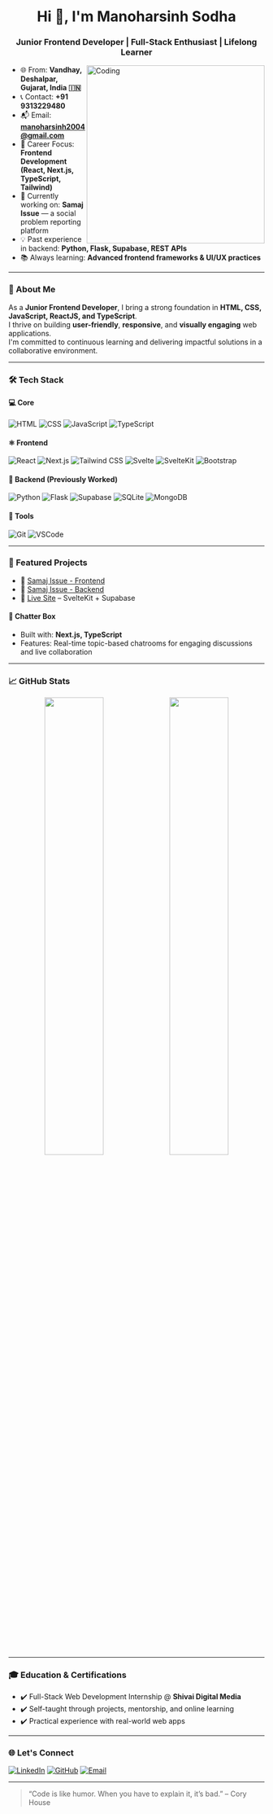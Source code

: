 <!-- Profile README -->

<h1 align="center">Hi 👋, I'm Manoharsinh Sodha</h1>
<h3 align="center">Junior Frontend Developer | Full-Stack Enthusiast | Lifelong Learner</h3>

<img align="right" alt="Coding" width="350" src="https://i.pinimg.com/originals/fd/52/a6/fd52a6f69a512fbbcc804cb68d2074b6.gif" />

- 🌐 From: **Vandhay, Deshalpar, Gujarat, India 🇮🇳**
- 📞 Contact: **+91 9313229480**
- 📬 Email: **[manoharsinh2004@gmail.com](mailto:manoharsinh2004@gmail.com)**
- 🎯 Career Focus: **Frontend Development (React, Next.js, TypeScript, Tailwind)**  
- 🔭 Currently working on: **Samaj Issue** — a social problem reporting platform  
- 💡 Past experience in backend: **Python, Flask, Supabase, REST APIs**  
- 📚 Always learning: **Advanced frontend frameworks & UI/UX practices**

---

### 🧠 About Me

As a **Junior Frontend Developer**, I bring a strong foundation in **HTML, CSS, JavaScript, ReactJS, and TypeScript**.  
I thrive on building **user-friendly**, **responsive**, and **visually engaging** web applications.  
I'm committed to continuous learning and delivering impactful solutions in a collaborative environment.

---

### 🛠️ Tech Stack

#### 💻 Core
![HTML](https://img.shields.io/badge/-HTML5-E34F26?style=flat&logo=html5&logoColor=white)
![CSS](https://img.shields.io/badge/-CSS3-1572B6?style=flat&logo=css3&logoColor=white)
![JavaScript](https://img.shields.io/badge/-JavaScript-F7DF1E?style=flat&logo=javascript&logoColor=black)
![TypeScript](https://img.shields.io/badge/-TypeScript-3178C6?style=flat&logo=typescript&logoColor=white)

#### ⚛️ Frontend
![React](https://img.shields.io/badge/-React-61DAFB?style=flat&logo=react&logoColor=black)
![Next.js](https://img.shields.io/badge/-Next.js-000000?style=flat&logo=next.js)
![Tailwind CSS](https://img.shields.io/badge/-Tailwind%20CSS-38B2AC?style=flat&logo=tailwind-css&logoColor=white)
![Svelte](https://img.shields.io/badge/-Svelte-FF3E00?style=flat&logo=svelte&logoColor=white)
![SvelteKit](https://img.shields.io/badge/-SvelteKit-000000?style=flat&logo=svelte&logoColor=white)
![Bootstrap](https://img.shields.io/badge/-Bootstrap-7952B3?style=flat&logo=bootstrap&logoColor=white)

#### 🧩 Backend (Previously Worked)
![Python](https://img.shields.io/badge/-Python-3776AB?style=flat&logo=python&logoColor=white)
![Flask](https://img.shields.io/badge/-Flask-000000?style=flat&logo=flask)
![Supabase](https://img.shields.io/badge/-Supabase-3ECF8E?style=flat&logo=supabase&logoColor=white)
![SQLite](https://img.shields.io/badge/-SQLite-003B57?style=flat&logo=sqlite&logoColor=white)
![MongoDB](https://img.shields.io/badge/-MongoDB-47A248?style=flat&logo=mongodb)

#### 🔧 Tools
![Git](https://img.shields.io/badge/-Git-F05032?style=flat&logo=git&logoColor=white)
![VSCode](https://img.shields.io/badge/-VS%20Code-007ACC?style=flat&logo=visual-studio-code&logoColor=white)

---

### 🚀 Featured Projects

- 🔗 [Samaj Issue - Frontend](https://github.com/Sodha-Manoharsinh/samaj-issue-frontend)  
- 🔗 [Samaj Issue - Backend](https://github.com/Sodha-Manoharsinh/samaj-issue-backend)  
- 🔗 [Live Site](https://samaj-issue-frontend.vercel.app) – SvelteKit + Supabase

#### 💬 Chatter Box
- Built with: **Next.js, TypeScript**
- Features: Real-time topic-based chatrooms for engaging discussions and live collaboration

---

### 📈 GitHub Stats

<p align="center">
  <img width="48%" src="https://github-readme-stats.vercel.app/api?username=Sodha-Manoharsinh&show_icons=true&theme=tokyonight" />
  <img width="48%" src="https://github-readme-streak-stats.herokuapp.com/?user=Sodha-Manoharsinh&theme=tokyonight" />
</p>

---

### 🎓 Education & Certifications
- ✔️ Full-Stack Web Development Internship @ **Shivai Digital Media**  
- ✔️ Self-taught through projects, mentorship, and online learning  
- ✔️ Practical experience with real-world web apps

---

### 🌐 Let's Connect

[![LinkedIn](https://img.shields.io/badge/-LinkedIn-0077B5?style=flat&logo=linkedin&logoColor=white)](https://www.linkedin.com/in/manoharsinh-sodha/)
[![GitHub](https://img.shields.io/badge/-GitHub-181717?style=flat&logo=github&logoColor=white)](https://github.com/Sodha-Manoharsinh)
[![Email](https://img.shields.io/badge/-Email-D14836?style=flat&logo=gmail&logoColor=white)](mailto:manoharsinh2004@gmail.com)

---

> “Code is like humor. When you have to explain it, it’s bad.” – Cory House
